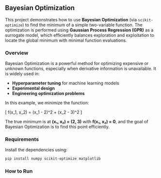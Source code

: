 ## Bayesian Optimization

This project demonstrates how to use **Bayesian Optimization** (via `scikit-optimize`) to find the minimum of a simple two-variable function. The optimization is performed using **Gaussian Process Regression (GPR)** as a surrogate model, which efficiently balances exploration and exploitation to locate the global minimum with minimal function evaluations.



### Overview

Bayesian Optimization is a powerful method for optimizing expensive or unknown functions, especially when derivative information is unavailable. It is widely used in:

- **Hyperparameter tuning** for machine learning models  
- **Experimental design**  
- **Engineering optimization problems**

In this example, we minimize the function:

\[
f(x_1, x_2) = (x_1 - 2)^2 + (x_2 - 3)^2
\]

The true minimum is at **(x₁, x₂) = (2, 3)** with **f(x₁, x₂) = 0**, and the goal of Bayesian Optimization is to find this point efficiently.


### Requirements

Install the dependencies using:

```bash
pip install numpy scikit-optimize matplotlib
```



### How to Run


